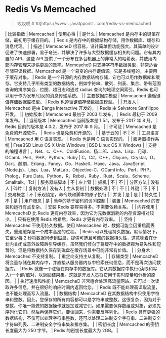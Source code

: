 # Redis Vs Memcached

> 哎哎哎:# t0]https://www . javatppoint . com/redis-vs-memcached

| 比较指数 | Memcached | 使用心得 |
| 是什么 | Memcached 是内存中的键值存储，最初用于缓存目的。 | Redis 是内存中的数据结构存储，用作数据库、缓存和消息代理。 |
| 描述 | MemcacheD 很容易，设计简单但功能强大。其简单的设计促进了快速部署，易于夸张，并解决了许多与大型数据缓存相关的问题。它有其内置的 API，这些 API 提供了一个分布在多台机器上的非常大的哈希表，并使用内部内存管理来提供更高的效率。MemcacheD 只支持字符串数据类型，非常适合存储只读数据。Memcached 是一个易变的内存键值源。它是多线程的，主要用于缓存对象。 | Redis 是一个开源的内存数据结构存储，它也可以用作数据库和缓存。它支持几乎所有类型的数据结构，例如字符串、散列、列表、集合、带有范围查询的排序集合、位图、超日志和通过 radius 查询的地理空间索引。Redis 也可以用于作为发布/订阅的消息传递系统。 |
| 主要数据库模型 | Memcached 遵循键值存储数据库模型。 | Redis 也遵循键值存储数据库模型。 |
| 开发人 | Memcached 是由 Danga Interactive 开发的。 | Redis 由 Salvatore Sanfilippo 开发。 |
| 初始版本 | Memcached 最初于 2003 年发布。 | Redis 最初于 2009 年发布。 |
| 当前版本 | Memcached 当前版本是 1.5.1，发布于 2017 年 8 月。 | Redis 目前的版本是 4.0.2，发布于 2017 年 9 月。 |
| 许可证 | Memcached 是免费的开源软件。 | Redis 也是免费和开源的。 |
| 基于云的 | 不 | 不 |
| 工具语言 | Memcached 用 C 语言实现。 | Redis 也是用 C 语言实现的。 |
| 服务器操作系统 | FreeBSD Linux OS X Unix Windows | BSD Linux OS X Windows |
| 支持的编程语言 | 。Net、c、C++、ColdFusion、杨二郎、Java、Lisp、月球、OCaml、Perl、PHP、Python、Ruby | C，C#，C++，Clojure，Crystal，D，Dart，酏剂，Erlang，Fancy，Go，Haskell，Haxe，Java，JavaScript (Node.js)，Lisp，Lua，MatLab，Objective-C，OCaml info，Perl，PHP，Prolog，Pure Data，Python，R，Rebol，Ruby，Rust，Scala，Scheme，Smalltalk，Tcl |
| 服务器端脚本 | 不 | 左上臂 |
| 扳机 | 不 | 不 |
| 分区方法 | 没有人 | 碎片 |
| 复制方法 | 没有人 | 主从复制 |
| 数据处理 | 不 | 不 |
| 外键 | 不 | 不 |
| 交易概念 | 不 | 乐观锁定，命令块和脚本的原子执行 |
| 并发 | 是 | 是 |
| 持久性 | 不 | 是 |
| 用户概念 | 是 | 简单的基于密码的访问控制 |
| 装置 | Memcached 的安装和运行有点复杂。 | 安装 Redis 要容易得多。不需要依赖关系。 |
| 内存使用 | MemcacheD 比 Redis 更有内存效率，因为它为元数据消耗的内存资源相对较少。 | 只有在使用 Redis 哈希后，Redis 才更有内存效率。 |
| 坚持 | Memcached 不使用持久数据。使用 Memcached 时，数据可能会因重启而丢失，重建缓存是一个成本高昂的过程。 | Redis 可以处理持久数据。默认情况下，它至少每 2 秒将数据同步到磁盘，提供可选且可调的数据持久性，这意味着在计划内关闭或意外故障后引导缓存。虽然我们倾向于将缓存中的数据视为易失性和短暂的，但是将数据持久保存到磁盘在缓存场景中可能非常有价值。 |
| 分身术 | Memcached 不支持复制。 | 重定向支持主从复制。 |
| 存储类型 | MemcacheD 将变量存储在其内存中，并直接从服务器内存中检索任何信息，而不是再次访问数据库。 | Redis 就像一个驻留在内存中的数据库。它从其数据库中执行(读取和写入)一个键/值对，以返回结果集。这就是开发人员将它用于实时度量和分析的原因。 |
| 执行速度和性能 | MemcacheD 非常适合处理高流量网站。它可以一次读取许多信息，并在很好的响应时间内返回给您。 | Redis 既不能处理高读取流量，也不能处理高写入流量。 |
| 数据结构 | MemcacheD 在其数据结构中只使用字符串和整数。因此，您保存的所有内容都可以是字符串或整数。这很复杂，因为对于整数，你唯一能做的数据操作就是加或减它们。如果需要保存数组或对象，必须先序列化它们，然后再保存它们。要读回来，你需要反序列化。 | Redis 具有更强的数据结构，不仅可以处理字符串整数，还可以处理二进制安全字符串、二进制安全字符串列表、二进制安全字符串集和排序集。 |
| 密钥长度 | Memcached 的密钥长度最大为 250 字节。 | Redis 的密钥长度最大为 2GB。 |
